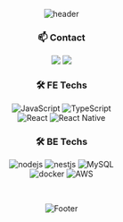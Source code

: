 <div align="center">

![header](https://capsule-render.vercel.app/api?type=waving&color=gradient&height=150&animation=twinkling)
<!-- ![Top Langs](https://github-readme-stats.vercel.app/api/top-langs/?username=suwoncityBoy&hide=python&theme=tokyonight) -->


### 📫 Contact 
<p>
  <a href="mailto:dlgkrrud970930@gmail.com" target="_blank"><img src="https://img.shields.io/badge/dlgkrrud970930@gmail.com-EA4335?style=flat-square&logo=Gmail&logoColor=white"/></a>
  <a href="mailto:dlgkrrud00@naver.com" target="_blank"><img src="https://img.shields.io/badge/dlgkrrud00@naver.com-03C75A?style=flat-square&logo=Naver&logoColor=white"/></a>
</p>


### 🛠 FE Techs 
![JavaScript](https://img.shields.io/badge/javascript-F7DF1E?style=flat-square&logo=javascript&logoColor=white)
![TypeScript](https://img.shields.io/badge/typescript-3178C6.svg?style=flat-square&logo=TypeScript&logoColor=white)  
![React](https://img.shields.io/badge/react-61DAFB.svg?style=flat-square&logo=React&logoColor=white) 
![React Native](https://img.shields.io/badge/reactnative-000.svg?style=flat-square&logo=React&logoColor=white)


### 🛠 BE Techs  
![nodejs](https://img.shields.io/badge/nodejs-339933?style=flat-square&logo=nodedotjs&logoColor=white)
![nestjs](https://img.shields.io/badge/nestjs-E0234E?style=flat-square&logo=nestjs&logoColor=white)
![MySQL](https://img.shields.io/badge/mysql-4479A1?style=flat-square&logo=MySql&logoColor=white)  
![docker](https://img.shields.io/badge/docker-2496ED?style=flat-square&logo=docker&logoColor=white)
![AWS](https://img.shields.io/badge/AWS-232F3E?style=flat-square&logo=amazonaws&logoColor=white)

<br/>

![Footer](https://capsule-render.vercel.app/api?type=waving&color=gradient&height=150&animation=twinkling&section=footer)

</div>
